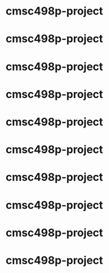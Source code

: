 # cmsc498p-project
# cmsc498p-project
# cmsc498p-project
# cmsc498p-project
# cmsc498p-project
# cmsc498p-project
# cmsc498p-project
# cmsc498p-project
# cmsc498p-project
# cmsc498p-project

